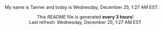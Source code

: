 My name is Tanner and today is Wednesday, December 25, 1:27 AM EST.

<p align="center">This <i>README</i> file is generated <b>every 3 hours</b>!</br>Last refresh: Wednesday, December 25, 1:27 AM EST<br /></p>
